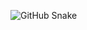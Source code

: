 ![GitHub Snake](https://raw.githubusercontent.com/aryanraj71/aryanraj71/output/github-contribution-grid-snake.svg)
